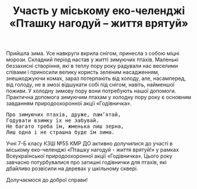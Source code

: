 ﻿---
title: Участь у міському еко-челенджі «Пташку нагодуй – життя врятуй»
---

Прийшла зима. Усе навкруги вкрила снігом, принесла з собою міцні морози. Складний період настав у житті зимуючих птахів. Маленькі беззахисні створіння, які в теплу пору року радували нас веселими співами і приносили велику користь зеленим насадженням, знешкоджуючи комах, зараз потерпають від холоду, але, насамперед, від голоду, не в змозі відшукати собі під снігом, навіть, найменшої поживи. У холодну зимову пору вони потребують нашої допомоги. Практична допомога зимуючим птахам у холодну пору року є основним завданням природоохоронної акції «Годівничка».

<pre>
Про зимуючих птахів, друже, пам’ятай,
Годувати взимку їх не забувай.
Не багато треба їм, жменька лиш зерна,
Лиш одна і не страшна буде їм зима.
</pre>

Учні 7-Б класу КЗШ №55 КМР ДО активно долучилися до участі в міському еко-челенджі «Пташку нагодуй - життя врятуй!» у рамках Всеукраїнської природоохоронної акції «Годівничка». Цього року завчасно потурбувалися про затишні годівнички для птахів, які дбайливо розвісили на деревах у шкільному сквері.

Долучаємося до доброї справи!

<slideshow />
